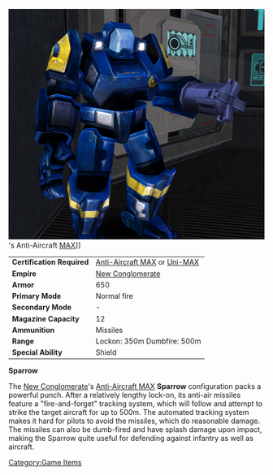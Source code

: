 ![](images/SparrowPicture.jpg "fig:SparrowPicture.jpg")'s Anti-Aircraft
[MAX](Mechanized_Assault_Exo-Suit.md)\]\]

|                            |                                                                                                  |
| -------------------------- | ------------------------------------------------------------------------------------------------ |
| **Certification Required** | [Anti-Aircraft MAX](<Anti-Aircraft_MAX_(Certification)>) or [Uni-MAX](<Uni-MAX_(Certification)>) |
| **Empire**                 | [New Conglomerate](../etc/New_Conglomerate.md)                                                          |
| **Armor**                  | 650                                                                                              |
| **Primary Mode**           | Normal fire                                                                                      |
| **Secondary Mode**         | \-                                                                                               |
| **Magazine Capacity**      | 12                                                                                               |
| **Ammunition**             | Missiles                                                                                         |
| **Range**                  | Lockon: 350m Dumbfire: 500m                                                                      |
| **Special Ability**        | Shield                                                                                           |

**Sparrow**

The [New Conglomerate](../etc/New_Conglomerate.md)'s [Anti-Aircraft
MAX](<Anti-Aircraft_MAX_(Certification)>) **Sparrow**
configuration packs a powerful punch. After a relatively lengthy
lock-on, its anti-air missiles feature a "fire-and-forget" tracking
system, which will follow and attempt to strike the target aircraft for
up to 500m. The automated tracking system makes it hard for pilots to
avoid the missiles, which do reasonable damage. The missiles can also be
dumb-fired and have splash damage upon impact, making the Sparrow quite
useful for defending against infantry as well as aircraft.

[Category:Game Items](Category:Game_Items.md)
